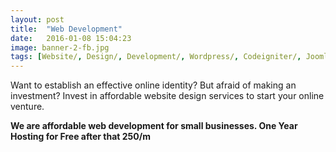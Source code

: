 ```yaml
---
layout: post
title:  "Web Development"
date:   2016-01-08 15:04:23
image: banner-2-fb.jpg
tags: [Website/, Design/, Development/, Wordpress/, Codeigniter/, Joomla/, Opencart/]
---
```

Want to establish an effective online identity? But afraid of making an investment?
Invest in affordable website design services to start your online venture.

**We are affordable web development for small businesses. One Year Hosting for Free after that 250/m**


